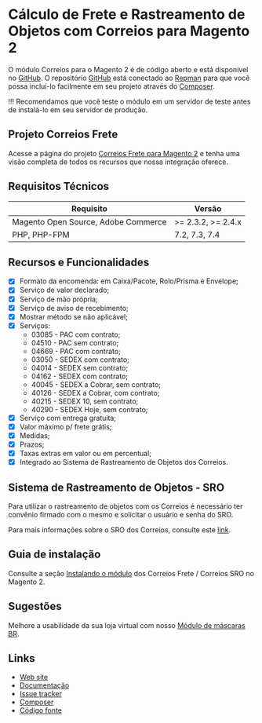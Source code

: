 # Cálculo de Frete e Rastreamento de Objetos com Correios para Magento 2

O módulo Correios para o Magento 2 é de código aberto e está disponível no [GitHub](https://github.com/eloom/module-correios-frete). O repositório [GitHub](https://github.com/eloom/module-correios-frete) está conectado ao [Repman](https://app.repman.io/organization/eloom-open/package/81520e5c-adab-4769-8430-f6fb167e41bd/details) para que você possa incluí-lo facilmente em seu projeto através do [Composer](https://getcomposer.org/).

!!! Recomendamos que você teste o módulo em um servidor de teste antes de instalá-lo em seu servidor de produção.

## Projeto Correios Frete

Acesse a página do projeto [Correios Frete para Magento 2](https://www.eloom.com.br/correios) e tenha uma visão completa de todos os recursos que nossa integração oferece.

## Requisitos Técnicos

| Requisito | Versão |
| ------ | ----------- |
| Magento Open Source, Adobe Commerce | >= 2.3.2, >= 2.4.x |
| PHP, PHP-FPM | 7.2, 7.3, 7.4 |

## Recursos e Funcionalidades

- [x] Formato da encomenda: em Caixa/Pacote, Rolo/Prisma e Envelope;
- [x] Serviço de valor declarado;
- [x] Serviço de mão própria;
- [x] Serviço de aviso de recebimento;
- [x] Mostrar método se não aplicável;
- [x] Serviços:
    - 03085 - PAC com contrato;
    - 04510 - PAC sem contrato;
    - 04669 - PAC com contrato;
    - 03050 - SEDEX com contrato;
    - 04014 - SEDEX sem contrato;
    - 04162 - SEDEX com contrato;
    - 40045 - SEDEX a Cobrar, sem contrato;
    - 40126 - SEDEX a Cobrar, com contrato;
    - 40215 - SEDEX 10, sem contrato;
    - 40290 - SEDEX Hoje, sem contrato;
- [x] Serviço com entrega gratuita;
- [x] Valor máximo p/ frete grátis;
- [x] Medidas;
- [x] Prazos;
- [x] Taxas extras em valor ou em percentual;
- [x] Integrado ao Sistema de Rastreamento de Objetos dos Correios.

## Sistema de Rastreamento de Objetos - SRO

Para utilizar o rastreamento de objetos com os Correios é necessário ter convênio firmado com o mesmo e solicitar o usuário e senha do SRO.

Para mais informações sobre o SRO dos Correios, consulte este [link](https://www.correios.com.br/solucoes-empresariais/comercio-eletronico/sistema-de-rastreamento-de-objetos).

## Guia de instalação

Consulte a seção [Instalando o módulo](https://docs.eloom.com.br/pt/correios#instalando-o-modulo) dos Correios Frete / Correios SRO no Magento 2.

## Sugestões

Melhore a usabilidade da sua loja virtual com nosso [Módulo de máscaras BR](https://github.com/eloom/module-mask-br).

## Links

* [Web site](https://www.eloom.com.br/correios-frete)
* [Documentação](https://docs.eloom.com.br/correios-frete)
* [Issue tracker](https://github.com/eloom/module-correios-frete/issues)
* [Composer](https://app.repman.io/organization/eloom-open/package/81520e5c-adab-4769-8430-f6fb167e41bd/details)
* [Código fonte](https://github.com/eloom/module-correios-frete)
